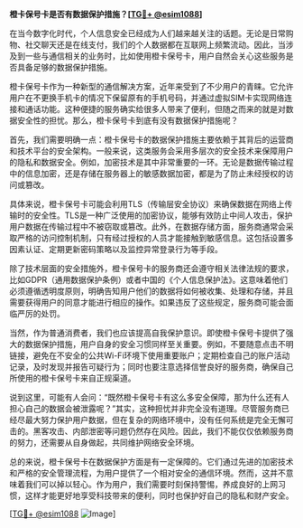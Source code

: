 **橙卡保号卡是否有数据保护措施？[[TG💪+ @esim1088](https://t.me/s/esim1088)]**

在当今数字化时代，个人信息安全已经成为人们越来越关注的话题。无论是日常购物、社交聊天还是在线支付，我们的个人数据都在互联网上频繁流动。因此，当涉及到一些与通信相关的业务时，比如使用橙卡保号卡，用户自然会关心这些服务是否具备足够的数据保护措施。

橙卡保号卡作为一种新型的通信解决方案，近年来受到了不少用户的青睐。它允许用户在不更换手机卡的情况下保留原有的手机号码，并通过虚拟SIM卡实现网络连接和通话功能。这种便捷的服务确实给很多人带来了便利，但随之而来的就是对数据安全性的担忧。那么，橙卡保号卡到底有没有数据保护措施呢？

首先，我们需要明确一点：橙卡保号卡的数据保护措施主要依赖于其背后的运营商和技术平台的安全架构。一般来说，这类服务会采用多层次的安全技术来保障用户的隐私和数据安全。例如，加密技术是其中非常重要的一环。无论是数据传输过程中的信息加密，还是存储在服务器上的敏感数据加密，都是为了防止未经授权的访问或篡改。

具体来说，橙卡保号卡可能会利用TLS（传输层安全协议）来确保数据在网络上传输时的安全性。TLS是一种广泛使用的加密协议，能够有效防止中间人攻击，保护用户数据在传输过程中不被窃取或篡改。此外，在数据存储方面，服务商通常会采取严格的访问控制机制，只有经过授权的人员才能接触到敏感信息。这包括设置多因素认证、定期更新密码策略以及监控异常登录行为等手段。

除了技术层面的安全措施外，橙卡保号卡的服务商还会遵守相关法律法规的要求，比如GDPR（通用数据保护条例）或者中国的《个人信息保护法》。这意味着他们必须遵循透明度原则，明确告知用户他们的数据将如何被收集、处理和存储，并且需要获得用户的同意才能进行相应的操作。如果违反了这些规定，服务商可能会面临严厉的处罚。

当然，作为普通消费者，我们也应该提高自我保护意识。即使橙卡保号卡提供了强大的数据保护措施，用户自身的安全习惯同样至关重要。例如，不要随意点击不明链接，避免在不安全的公共Wi-Fi环境下使用重要账户；定期检查自己的账户活动记录，及时发现并报告可疑行为；同时也要注意选择信誉良好的服务商，确保自己所使用的橙卡保号卡来自正规渠道。

说到这里，可能有人会问：“既然橙卡保号卡有这么多安全保障，那为什么还有人担心自己的数据会被泄露呢？”其实，这种担忧并非完全没有道理。尽管服务商已经尽最大努力保护用户数据，但在复杂的网络环境中，没有任何系统是完全无懈可击的。黑客攻击、内部泄密等问题仍然存在风险。因此，我们不能仅仅依赖服务商的努力，还需要从自身做起，共同维护网络安全环境。

总的来说，橙卡保号卡在数据保护方面是有一定保障的。它们通过先进的加密技术和严格的安全管理流程，为用户提供了一个相对安全的通信环境。然而，这并不意味着我们可以掉以轻心。作为用户，我们需要时刻保持警惕，养成良好的上网习惯，这样才能更好地享受科技带来的便利，同时也保护好自己的隐私和财产安全。

[[TG💪+ @esim1088](https://t.me/s/esim1088) ![Image](https://i.postimg.cc/4NQfJmqS/Snipaste-2025-05-13-00-14-12.png)]